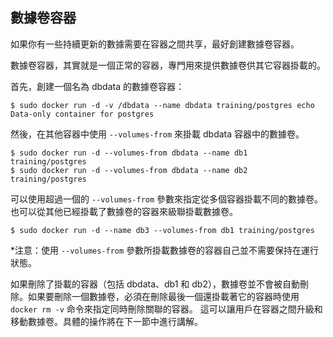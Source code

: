 ## 數據卷容器
如果你有一些持續更新的數據需要在容器之間共享，最好創建數據卷容器。

數據卷容器，其實就是一個正常的容器，專門用來提供數據卷供其它容器掛載的。

首先，創建一個名為 dbdata 的數據卷容器：
```
$ sudo docker run -d -v /dbdata --name dbdata training/postgres echo Data-only container for postgres
```
然後，在其他容器中使用 `--volumes-from` 來掛載 dbdata 容器中的數據卷。
```
$ sudo docker run -d --volumes-from dbdata --name db1 training/postgres
$ sudo docker run -d --volumes-from dbdata --name db2 training/postgres
```
可以使用超過一個的 `--volumes-from` 參數來指定從多個容器掛載不同的數據卷。
也可以從其他已經掛載了數據卷的容器來級聯掛載數據卷。
```
$ sudo docker run -d --name db3 --volumes-from db1 training/postgres
```
*注意：使用 `--volumes-from` 參數所掛載數據卷的容器自己並不需要保持在運行狀態。

如果刪除了掛載的容器（包括 dbdata、db1 和 db2），數據卷並不會被自動刪除。如果要刪除一個數據卷，必須在刪除最後一個還掛載著它的容器時使用 `docker rm -v` 命令來指定同時刪除關聯的容器。
這可以讓用戶在容器之間升級和移動數據卷。具體的操作將在下一節中進行講解。
